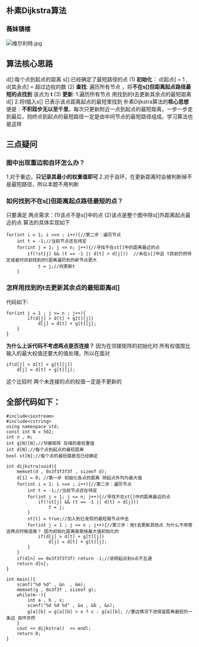 ## 朴素Dijkstra算法

### 薇妹镇楼

![维尔利特.jpg](https://cdn.acwing.com/media/article/image/2024/03/11/352015_180154c0df-维尔利特.jpg) 

## 算法核心思路
d[]:每个点到起点的距离 s[]:已经确定了最短路径的点 
(1) **初始化**： d[起点] = 1 , d[其余点] = 超过边权的数
(2) **查找**: 遍历所有节点 ，将**不在s[]但距离起点路径最短的点找到** 该点为 **t**
(3) **更新**: 
1.遍历所有节点 用找到的t去更新其余点的最短距离d[]
2.将t插入s[] 已表示该点距离起点的最短里找到
朴素Dijkstra算法的**核心思想**便是：**不积跬步无以至千里**。每次只更新附近一点到起点的最短距离，一步一步走到最后，则终点到起点的最短路径一定是由中间节点的最短路径组成。学习算法也是这样

## 三点疑问
### 图中出现重边和自环怎么办？
1.对于重边，**只记录其最小的权重值即可**
2.对于自环，在更新距离时会被判断掉不是最短路径，所以本题不用判断
### 如何找到**不在s[]但距离起点路径最短的点**？
只要满足 两点需求：(1)该点不是s[]中的点 (2)该点是整个图中除s[]外距离起点最近的点
算法的具体实现如下
```
for(int i = 1; i <=n ; i++){//第二步：遍历节点
    int t = -1;//当前节点还在待定
    for(int j = 1; j <= n; j++){//寻找不在st[]中的距离最近的点
        if(!st[j] && (t == -1 || d[t] > d[j]))  //未在s[]中且 t目前仍然待定或者时目前找到的t距离遍历到的新节点更大
            t = j;//则更新t
    }
```
### 怎样用找到的t去更新其余点的最短距离d[]
代码如下:
```
for(int j = 1 ; j <= n ; j++){
        if(d[j] > d[t] + g[t][j])
            d[j] = d[t] + g[t][j];
    }
}
```
**为什么上诉代码不考虑两点是否连接？**
因为在邻接矩阵的初始化时 所有权值按比输入的最大权值还要大的值处理。所以在面对
```
if(d[j] > d[t] + g[t][j])
    d[j] = d[t] + g[t][j];
```
这个比较时 两个未连接的点的权值一定是不更新的

## 全部代码如下：
```
#include<iostream>
#include<cstring>
using namespace std;
const int N = 502;
int n , m;
int g[N][N];//邻接矩阵 存储的是权重值
int d[N];//每个点到起点的最短距离
bool st[N];//每个点的最短路是否已经确定

int dijkstra(void){
    memset(d , 0x3f3f3f3f , sizeof d);
    d[1] = 0; //第一步 初始化各点的距离 除起点外均为最大值
    for(int i = 1; i <=n ; i++){//第二步：遍历节点
        int t = -1;//当前节点还在待定
        for(int j = 1; j <= n; j++){//寻找不在st[]中的距离最近的点
            if(!st[j] && (t == -1 || d[t] > d[j])) 
                t = j;
        }
        st[t] = true;//加入到已发现的最短路节点中去
        for(int j = 1 ; j <= n ; j++){//第三步：用t去更新其他点 为什么不用管这两点时候连接？ 因为初始化距离是是按最大值初始化的
            if(d[j] > d[t] + g[t][j])
                d[j] = d[t] + g[t][j];
        }
    }
    if(d[n] == 0x3f3f3f3f) return -1;//说明起点到n点不互通
    return d[n];
}

int main(){
    scanf("%d %d" , &n  , &m);
    memset(g , 0x3f3f , sizeof g);
    while(m--){
        int a , b , x;
        scanf("%d %d %d" , &a , &b , &x);
        g[a][b] = g[a][b] > x ? x : g[a][b]; //重边情况下进保留距离最短的一条边 自环亦然
    }
    cout << dijkstra()  << endl;
    return 0;
}
```
